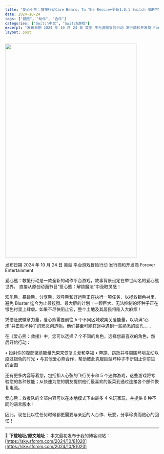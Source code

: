 ```yaml
---
title: "爱心小熊：救援行动Care Bears: To The Rescue+更新1.0.1 Switch NSP中文"
date: 2024-10-24
tags: ["冒险", "动作", "合作"]
categories: ["Switch中文", "Switch游戏"]
excerpt: "发布日期 2024 年 10 月 24 日 类型 平台游戏冒险行动 发行商和开发商 Forever Entertainment 爱心熊：救援行动是一款全新的动作平台游戏，故事背景设定在举世闻名的爱心熊世界。 直接从原创动画节目“爱心熊：解锁魔法”中汲取灵感！ 欢乐熊、暴躁熊、分享熊、欢呼熊和好运熊正&hellip;"
layout: post
---
```


<img class="aligncenter size-full wp-image-81021" src="https://sky.sfcrom.com/wp-content/uploads/2024/10/2024102402155395.webp" alt="" width="432" height="698" />

发布日期 2024 年 10 月 24 日
类型 平台游戏冒险行动
发行商和开发商 Forever Entertainment

爱心熊：救援行动是一款全新的动作平台游戏，故事背景设定在举世闻名的爱心熊世界。
直接从原创动画节目“爱心熊：解锁魔法”中汲取灵感！

欢乐熊、暴躁熊、分享熊、欢呼熊和好运熊正在执行一项任务，以拯救银色衬里，避免 Bluster 迄今为止最狡猾、最大胆的计划！一颗巨大、无法控制的坏种子正在银色衬里上肆虐。如果不尽快阻止它，整个土地及其居民将陷入大麻烦！

凭借肚皮徽章力量，爱心熊需要前往 5 个不同区域收集关爱能量，以填满“心炮”并击败坏种子的邪恶创造物。他们甚至可能在途中遇到一些熟悉的面孔……

在《爱心熊：救援》中，您可以选择 7 个不同的角色。选择您最喜欢的角色，然后开始行动：

• 投射你的腹部徽章能量光束来恢复关爱和幸福
• 奔跑、跳跃并与周围环境互动以度过银色的时光
• 与其他爱心熊合作，帮助彼此克服巨型坏种子不断阻止你前进的企图

还有更多内容等着您，包括扣人心弦的飞行关卡和 5 个迷你游戏，这些游戏将考验您的各种技能；从快速为您的朋友提供他们最喜欢的饭菜到通过连接各个部件恢复电流。

爱心熊：救援队的全部内容可以在本地模式下由最多 4 名玩家玩，并提供 8 种不同的语言版本！

因此，现在比以往任何时候都更需要与亲近的人合作、玩耍，分享珍贵而贴心的回忆！

---
📖 **下载地址/原文地址：** 本文最初发布于我的博客网站：[https://sky.sfcrom.com/2024/10/81020](https://sky.sfcrom.com/2024/10/81020)

